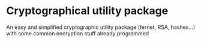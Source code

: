 # Cryptographical utility package

An easy and simplified cryptographic utility package (fernet, RSA, hashes...) with some
common encryption stuff already programmed